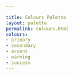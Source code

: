 ```yaml
---

title: Colours Palette
layout: palette
permalink: colours.html
colours:
- primary
- secondary
- accent
- warning
- success
---
```

